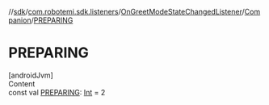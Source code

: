 //[sdk](../../../../index.md)/[com.robotemi.sdk.listeners](../../index.md)/[OnGreetModeStateChangedListener](../index.md)/[Companion](index.md)/[PREPARING](-p-r-e-p-a-r-i-n-g.md)



# PREPARING  
[androidJvm]  
Content  
const val [PREPARING](-p-r-e-p-a-r-i-n-g.md): [Int](https://kotlinlang.org/api/latest/jvm/stdlib/kotlin/-int/index.html) = 2  




